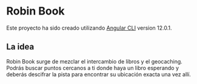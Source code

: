 # Robin Book

Este proyecto ha sido creado utilizando [Angular CLI](https://github.com/angular/angular-cli) version 12.0.1.

## La idea

Robin Book surge de mezclar el intercambio de libros y el geocaching. Podrás buscar puntos cercanos a ti donde haya un libro esperando y deberás descifrar la pista para encontrar su ubicación exacta una vez allí.
